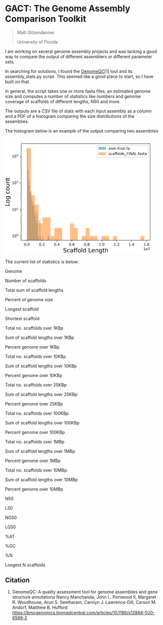 # GACT: The <b>G</b>enome <b>A</b>ssembly <b>C</b>omparison <b>T</b>oolkit

> Matt Gitzendanner
>
> University of Florida

I am working on several genome assembly projects and was lacking a good way to compare the output of different assemblers or different parameter sets.

In searching for solutions, I found the [GenomeQC](https://github.com/HuffordLab/GenomeQC)[1] tool and its assembly_stats.py script. This seemed like a good place to start, so I have built on that.

In general, the script takes one or more fasta files, an estimated genome size and computes a number of statistics like numbers and genome coverage of scaffolds of different lengths, N50 and more.

The outputs are a CSV file of stats with each input assembly as a column and a PDF of a histogram comparing the size distributions of the assemblies.

The histogram below is an example of the output comparing two assemblies

![Histogram comparing distributions of sequence lengths of two different assemblies](images/histogram.png)

The current list of statistics is below:

Genome

Number of scaffolds

Total sum of scaffold lengths

Percent of genome size

Longest scaffold

Shortest scaffold

Total no. scaffolds over 1KBp

Sum of scaffold lengths over 1KBp

Percent genome over 1KBp

Total no. scaffolds over 10KBp

Sum of scaffold lengths over 10KBp

Percent genome over 10KBp

Total no. scaffolds over 25KBp

Sum of scaffold lengths over 25KBp

Percent genome over 25KBp

Total no. scaffolds over 100KBp

Sum of scaffold lengths over 100KBp

Percent genome over 100KBp

Total no. scaffolds over 1MBp

Sum of scaffold lengths over 1MBp

Percent genome over 1MBp

Total no. scaffolds over 10MBp

Sum of scaffold lengths over 10MBp

Percent genome over 10MBp

N50

L50

NG50

LG50


%AT

%GC

%N

Longest N scaffolds

## Citation

1. GenomeQC: A quality assessment tool for genome assemblies and gene structure annotations Nancy Manchanda, John L. Portwood II, Margaret R. Woodhouse, Arun S. Seetharam, Carolyn J. Lawrence-Dill, Carson M. Andorf, Matthew B. Hufford https://bmcgenomics.biomedcentral.com/articles/10.1186/s12864-020-6568-2


